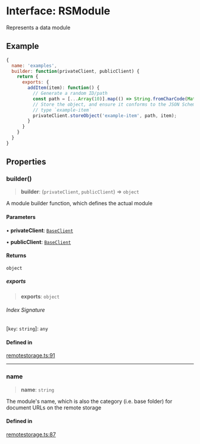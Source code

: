 # Interface: RSModule

Represents a data module

## Example

```js
{
  name: 'examples',
  builder: function(privateClient, publicClient) {
    return {
      exports: {
        addItem(item): function() {
          // Generate a random ID/path
          const path = [...Array(10)].map(() => String.fromCharCode(Math.floor(Math.random() * 95) + 32)).join('');
          // Store the object, and ensure it conforms to the JSON Schema
          // type `example-item`
          privateClient.storeObject('example-item', path, item);
        }
      }
    }
  }
}
```

## Properties

### builder()

> **builder**: (`privateClient`, `publicClient`) => `object`

A module builder function, which defines the actual module

#### Parameters

• **privateClient**: [`BaseClient`](../../baseclient/classes/BaseClient.md)

• **publicClient**: [`BaseClient`](../../baseclient/classes/BaseClient.md)

#### Returns

`object`

##### exports

> **exports**: `object`

###### Index Signature

 \[`key`: `string`\]: `any`

#### Defined in

[remotestorage.ts:91](https://github.com/remotestorage/remotestorage.js/blob/6f00c54cc7f590233dcd3504f048d1df775bc754/src/remotestorage.ts#L91)

***

### name

> **name**: `string`

The module's name, which is also the category (i.e. base folder) for document URLs on the remote storage

#### Defined in

[remotestorage.ts:87](https://github.com/remotestorage/remotestorage.js/blob/6f00c54cc7f590233dcd3504f048d1df775bc754/src/remotestorage.ts#L87)
